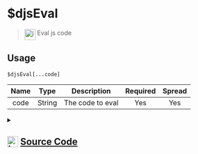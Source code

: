 # $djsEval
> <img align="top" src="https://upload.wikimedia.org/wikipedia/commons/thumb/e/e4/Infobox_info_icon.svg/160px-Infobox_info_icon.svg.png?20150409153300" alt="image" width="25" height="auto"> Eval js code
## Usage
```
$djsEval[...code]
```
| Name | Type | Description | Required | Spread
| :---: | :---: | :---: | :---: | :---: |
code | String | The code to eval | Yes | Yes
<details>
<summary>
    
## <img align="top" src="https://cdn4.iconfinder.com/data/icons/iconsimple-logotypes/512/github-512.png" alt="image" width="25" height="auto">  [Source Code](https://github.com/tryforge/ForgeScript-V2/blob/main/src/native/djsEval.ts)
    
</summary>
    
```ts
import { inspect } from "util"
import { ErrorType } from "../structures/ForgeError"
import { ArgType, NativeFunction } from "../structures/NativeFunction"
import { Return } from "../structures/Return"

export default new NativeFunction({
    name: "$djsEval",
    version: "1.0.0",
    description: "Eval js code",
    unwrap: true,
    args: [
        {
            name: "code",
            description: "The code to eval",
            rest: true,
            required: true,
            type: ArgType.String
        }
    ],
    brackets: true,
    async execute(ctx, [ arg ]) {
        const code = arg.join(";")
        try {
            let evaled = await eval(code)
            if (typeof evaled !== "string") evaled = inspect(evaled, { depth: 1 })
            return Return.success(evaled)
        } catch (error: unknown) {
            return Return.error(
                this.error(
                    ErrorType.Custom,
                    (error as Error).message
                )
            )
        }
    },
})
```
    
</details>